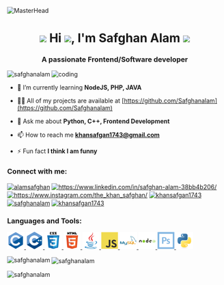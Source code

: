 ![MasterHead](https://user-images.githubusercontent.com/10498744/210012254-234538ff-d198-48aa-8964-37e6fd45d227.gif)
<h1 align="center"><img width="60" src="https://em-content.zobj.net/source/skype/289/man-technologist_1f468-200d-1f4bb.png"> Hi <img width="35" src="https://em-content.zobj.net/source/microsoft-teams/363/waving-hand_1f44b.png" >, I'm Safghan Alam <img width="60" src="https://em-content.zobj.net/source/skype/289/man-technologist_1f468-200d-1f4bb.png"></h1>
<h3 align="center">A passionate Frontend/Software developer</h3>
<img align="right" alt="coding" width="400" src="https://camo.githubusercontent.com/ab20222b61de15d0cddcaf0f49baa956ee4368c1518d1271bccc0cfd04f68891/68747470733a2f2f6d65646961322e67697068792e636f6d2f6d656469612f4d756e566951356665523239734d465666612f67697068792e6769663f6369643d366330396239353263376a677670703362677367707376336732676b33736f623032787737693835316d37336667667a267269643d67697068792e6769662663743d73">

<p align="left"> <img src="https://komarev.com/ghpvc/?username=safghanalam&label=Profile%20views&color=0e75b6&style=flat" alt="safghanalam" /> </p>

- 🌱 I’m currently learning **NodeJS, PHP, JAVA**

- 👨‍💻 All of my projects are available at [https://github.com/Safghanalam](https://github.com/Safghanalam)

- 💬 Ask me about **Python, C++, Frontend Development**

- 📫 How to reach me **khansafgan1743@gmail.com**

- ⚡ Fun fact **I think I am funny**

<h3 align="left">Connect with me:</h3>
<p align="left">
<a href="https://twitter.com/alamsafghan" target="blank"><img align="center" src="https://raw.githubusercontent.com/rahuldkjain/github-profile-readme-generator/master/src/images/icons/Social/twitter.svg" alt="alamsafghan" height="30" width="40" /></a>
<a href="https://linkedin.com/in/https://www.linkedin.com/in/safghan-alam-38bb4b206/" target="blank"><img align="center" src="https://raw.githubusercontent.com/rahuldkjain/github-profile-readme-generator/master/src/images/icons/Social/linked-in-alt.svg" alt="https://www.linkedin.com/in/safghan-alam-38bb4b206/" height="30" width="40" /></a>
<a href="https://instagram.com/https://www.instagram.com/the_khan_safghan/" target="blank"><img align="center" src="https://raw.githubusercontent.com/rahuldkjain/github-profile-readme-generator/master/src/images/icons/Social/instagram.svg" alt="https://www.instagram.com/the_khan_safghan/" height="30" width="40" /></a>
<a href="https://www.hackerrank.com/khansafgan1743" target="blank"><img align="center" src="https://raw.githubusercontent.com/rahuldkjain/github-profile-readme-generator/master/src/images/icons/Social/hackerrank.svg" alt="khansafgan1743" height="30" width="40" /></a>
<a href="https://www.leetcode.com/safghanalam" target="blank"><img align="center" src="https://raw.githubusercontent.com/rahuldkjain/github-profile-readme-generator/master/src/images/icons/Social/leet-code.svg" alt="safghanalam" height="30" width="40" /></a>
<a href="https://auth.geeksforgeeks.org/user/khansafgan1743" target="blank"><img align="center" src="https://raw.githubusercontent.com/rahuldkjain/github-profile-readme-generator/master/src/images/icons/Social/geeks-for-geeks.svg" alt="khansafgan1743" height="30" width="40" /></a>
</p>

<h3 align="left">Languages and Tools:</h3>
<p align="left"> <a href="https://www.cprogramming.com/" target="_blank" rel="noreferrer"> <img src="https://raw.githubusercontent.com/devicons/devicon/master/icons/c/c-original.svg" alt="c" width="40" height="40"/> </a> <a href="https://www.w3schools.com/cpp/" target="_blank" rel="noreferrer"> <img src="https://raw.githubusercontent.com/devicons/devicon/master/icons/cplusplus/cplusplus-original.svg" alt="cplusplus" width="40" height="40"/> </a> <a href="https://www.w3schools.com/css/" target="_blank" rel="noreferrer"> <img src="https://raw.githubusercontent.com/devicons/devicon/master/icons/css3/css3-original-wordmark.svg" alt="css3" width="40" height="40"/> </a> <a href="https://www.w3.org/html/" target="_blank" rel="noreferrer"> <img src="https://raw.githubusercontent.com/devicons/devicon/master/icons/html5/html5-original-wordmark.svg" alt="html5" width="40" height="40"/> </a> <a href="https://www.java.com" target="_blank" rel="noreferrer"> <img src="https://raw.githubusercontent.com/devicons/devicon/master/icons/java/java-original.svg" alt="java" width="40" height="40"/> </a> <a href="https://developer.mozilla.org/en-US/docs/Web/JavaScript" target="_blank" rel="noreferrer"> <img src="https://raw.githubusercontent.com/devicons/devicon/master/icons/javascript/javascript-original.svg" alt="javascript" width="40" height="40"/> </a> <a href="https://www.mysql.com/" target="_blank" rel="noreferrer"> <img src="https://raw.githubusercontent.com/devicons/devicon/master/icons/mysql/mysql-original-wordmark.svg" alt="mysql" width="40" height="40"/> </a> <a href="https://nodejs.org" target="_blank" rel="noreferrer"> <img src="https://raw.githubusercontent.com/devicons/devicon/master/icons/nodejs/nodejs-original-wordmark.svg" alt="nodejs" width="40" height="40"/> </a> <a href="https://www.photoshop.com/en" target="_blank" rel="noreferrer"> <img src="https://raw.githubusercontent.com/devicons/devicon/master/icons/photoshop/photoshop-line.svg" alt="photoshop" width="40" height="40"/> </a> <a href="https://www.python.org" target="_blank" rel="noreferrer"> <img src="https://raw.githubusercontent.com/devicons/devicon/master/icons/python/python-original.svg" alt="python" width="40" height="40"/> </a> </p>

<p><img align="left" src="https://github-readme-stats.vercel.app/api/top-langs?username=safghanalam&show_icons=true&locale=en&layout=compact" alt="safghanalam" /></p>

<p>&nbsp;<img align="center" src="https://github-readme-stats.vercel.app/api?username=safghanalam&show_icons=true&locale=en" alt="safghanalam" /></p>

<p><img align="center" src="https://github-readme-streak-stats.herokuapp.com/?user=safghanalam&" alt="safghanalam" /></p>
